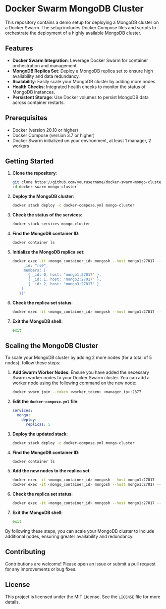 # Docker Swarm MongoDB Cluster

This repository contains a demo setup for deploying a MongoDB cluster on a Docker Swarm. The setup includes Docker Compose files and scripts to orchestrate the deployment of a highly available MongoDB cluster.

## Features

- **Docker Swarm Integration**: Leverage Docker Swarm for container orchestration and management.
- **MongoDB Replica Set**: Deploy a MongoDB replica set to ensure high availability and data redundancy.
- **Scalability**: Easily scale your MongoDB cluster by adding more nodes.
- **Health Checks**: Integrated health checks to monitor the status of MongoDB instances.
- **Persistent Storage**: Use Docker volumes to persist MongoDB data across container restarts.

## Prerequisites

- Docker (version 20.10 or higher)
- Docker Compose (version 3.7 or higher)
- Docker Swarm initialized on your environment, at least 1 manager, 2 workers

## Getting Started

1. **Clone the repository**:
    ```sh
    git clone https://github.com/yourusername/docker-swarm-mongo-cluster.git
    cd docker-swarm-mongo-cluster
    ```

2. **Deploy the MongoDB cluster**:
    ```sh
    docker stack deploy -c docker-compose.yml mongo-cluster
    ```

3. **Check the status of the services**:
    ```sh
    docker stack services mongo-cluster
    ```

4. **Find the MongoDB container ID**:
    ```sh
    docker container ls
    ```

5. **Initialize the MongoDB replica set**:
    ```sh
    docker exec -it <mongo_container_id> mongosh --host mongo1:27017 --eval 'rs.initiate({
         _id: "rs0",
         members: [
           { _id: 0, host: "mongo1:27017" },
           { _id: 1, host: "mongo2:27017" },
           { _id: 2, host: "mongo3:27017" }
        ]
       })'
    ```

6. **Check the replica set status**:
    ```sh
    docker exec -it <mongo_container_id> mongosh --host mongo1:27017 --eval 'rs.status()'
    ```

7. **Exit the MongoDB shell**:
    ```sh
    exit
    ```

## Scaling the MongoDB Cluster

To scale your MongoDB cluster by adding 2 more nodes (for a total of 5 nodes), follow these steps:

1. **Add Swarm Worker Nodes**: Ensure you have added the necessary Swarm worker nodes to your Docker Swarm cluster. You can add a worker node using the following command on the new node:
    ```sh
    docker swarm join --token <worker_token> <manager_ip>:2377
    ```

2. **Edit the `docker-compose.yml` file**:
    ```yaml
    services:
      mongo:
        deploy:
          replicas: 5
    ```

3. **Deploy the updated stack**:
    ```sh
    docker stack deploy -c docker-compose.yml mongo-cluster
    ```

4. **Find the MongoDB container ID**:
    ```sh
    docker container ls
    ```

5. **Add the new nodes to the replica set**:
    ```sh
    docker exec -it <mongo_container_id> mongosh --host mongo1:27017 --eval 'rs.add("mongo4:27017")'
    docker exec -it <mongo_container_id> mongosh --host mongo1:27017 --eval 'rs.add("mongo5:27017")'
    ```

6. **Check the replica set status**:
    ```sh
    docker exec -it <mongo_container_id> mongosh --host mongo1:27017 --eval 'rs.status()'
    ```

7. **Exit the MongoDB shell**:
    ```sh
    exit
    ```

By following these steps, you can scale your MongoDB cluster to include additional nodes, ensuring greater availability and redundancy.

## Contributing

Contributions are welcome! Please open an issue or submit a pull request for any improvements or bug fixes.

## License

This project is licensed under the MIT License. See the `LICENSE` file for more details.
